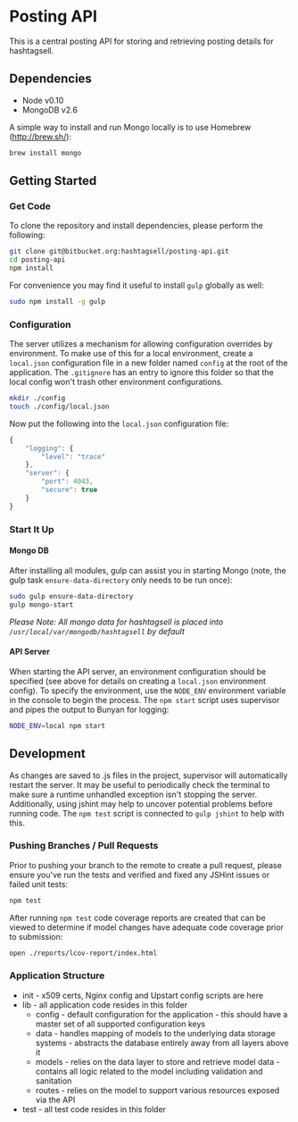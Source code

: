 # Posting API

This is a central posting API for storing and retrieving posting details for hashtagsell.

## Dependencies

* Node v0.10
* MongoDB v2.6

A simple way to install and run Mongo locally is to use Homebrew (<http://brew.sh/>):

```bash
brew install mongo
```

## Getting Started

### Get Code

To clone the repository and install dependencies, please perform the following:

```bash
git clone git@bitbucket.org:hashtagsell/posting-api.git
cd posting-api
npm install
```

For convenience you may find it useful to install `gulp` globally as well:

```bash
sudo npm install -g gulp
```

### Configuration

The server utilizes a mechanism for allowing configuration overrides by environment. To make use of this for a local environment, create a `local.json` configuration file in a new folder named `config` at the root of the application. The `.gitignore` has an entry to ignore this folder so that the local config won't trash other environment configurations.

```bash
mkdir ./config
touch ./config/local.json
```

Now put the following into the `local.json` configuration file:

```javascript
{
	"logging": {
		"level": "trace"
	},
	"server": {
		"port": 4043,
		"secure": true
	}
}
```

### Start It Up

#### Mongo DB

After installing all modules, gulp can assist you in starting Mongo (note, the gulp task `ensure-data-directory` only needs to be run once):

```bash
sudo gulp ensure-data-directory
gulp mongo-start
```

_Please Note: All mongo data for hashtagsell is placed into `/usr/local/var/mongodb/hashtagsell` by default_

#### API Server

When starting the API server, an environment configuration should be specified (see above for details on creating a `local.json` environment config). To specify the environment, use the `NODE_ENV` environment variable in the console to begin the process. The `npm start` script uses supervisor and pipes the output to Bunyan for logging:

```bash
NODE_ENV=local npm start
```

## Development

As changes are saved to .js files in the project, supervisor will automatically restart the server. It may be useful to periodically check the terminal to make sure a runtime unhandled exception isn't stopping the server. Additionally, using jshint may help to uncover potential problems before running code. The `npm test` script is connected to `gulp jshint` to help with this.

### Pushing Branches / Pull Requests

Prior to pushing your branch to the remote to create a pull request, please ensure you've run the tests and verified and fixed any JSHint issues or failed unit tests:

```bash
npm test
```

After running `npm test` code coverage reports are created that can be viewed to determine if model changes have adequate code coverage prior to submission:

```bash
open ./reports/lcov-report/index.html
```

### Application Structure

* init - x509 certs, Nginx config and Upstart config scripts are here
* lib - all application code resides in this folder
  * config - default configuration for the application - this should have a master set of all supported configuration keys
  * data - handles mapping of models to the underlying data storage systems - abstracts the database entirely away from all layers above it
  * models - relies on the data layer to store and retrieve model data - contains all logic related to the model including validation and sanitation
  * routes - relies on the model to support various resources exposed via the API
* test - all test code resides in this folder
